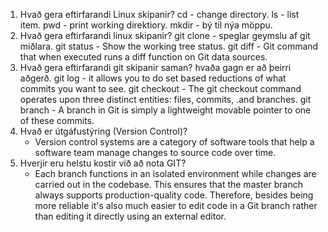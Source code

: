 1. Hvað gera eftirfarandi Linux skipanir?
    cd - change directory.
    ls - list item.
    pwd - print working direktiory.
    mkdir - bý til nýa möppu.
2. Hvað gera eftirfarandi linux skipanir?
    git clone - speglar geymslu af git miðlara.
    git status - Show the working tree status.
    git diff - Git command that when executed runs a diff function on Git data sources.
3. Hvað gera eftirfarandi git skipanir saman? hvaða gagn er að þeirri aðgerð.
    git log - it allows you to do set based reductions of what commits you want to see.
    git checkout - The git checkout command operates upon three distinct entities: files, commits,                  .and branches.
    git branch - A branch in Git is simply a lightweight movable pointer to one of these commits.
4.  Hvað er útgáfustýring (Version Control)? 
    - Version control systems are a category of software tools that help a software team manage        changes to source code over time.
5.  Hverjir eru helstu kostir við að nota GIT? 
    - Each branch functions in an isolated environment while changes are carried out in the            codebase.  This ensures that the master branch always supports production-quality code.          Therefore, besides  being more reliable it's also much easier to edit code in a Git branch       rather than editing it    directly using an external editor.

